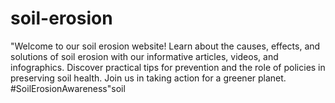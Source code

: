 # soil-erosion
"Welcome to our soil erosion website! Learn about the causes, effects, and solutions of soil erosion with our informative articles, videos, and infographics. Discover practical tips for prevention and the role of policies in preserving soil health. Join us in taking action for a greener planet. #SoilErosionAwareness"soil
